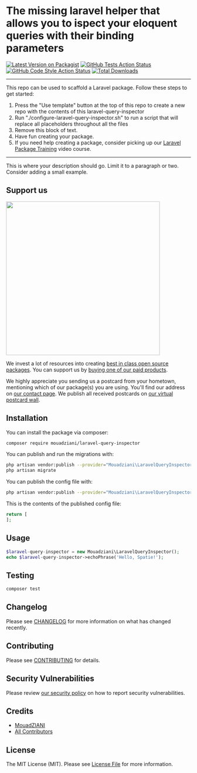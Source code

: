 # The missing laravel helper that allows you to ispect your eloquent queries with their binding parameters

[![Latest Version on Packagist](https://img.shields.io/packagist/v/mouadziani/laravel-query-inspector.svg?style=flat-square)](https://packagist.org/packages/mouadziani/laravel-query-inspector)
[![GitHub Tests Action Status](https://img.shields.io/github/workflow/status/mouadziani/laravel-query-inspector/run-tests?label=tests)](https://github.com/mouadziani/laravel-query-inspector/actions?query=workflow%3Arun-tests+branch%3Amain)
[![GitHub Code Style Action Status](https://img.shields.io/github/workflow/status/mouadziani/laravel-query-inspector/Check%20&%20fix%20styling?label=code%20style)](https://github.com/mouadziani/laravel-query-inspector/actions?query=workflow%3A"Check+%26+fix+styling"+branch%3Amain)
[![Total Downloads](https://img.shields.io/packagist/dt/mouadziani/laravel-query-inspector.svg?style=flat-square)](https://packagist.org/packages/mouadziani/laravel-query-inspector)

---
This repo can be used to scaffold a Laravel package. Follow these steps to get started:

1. Press the "Use template" button at the top of this repo to create a new repo with the contents of this laravel-query-inspector
2. Run "./configure-laravel-query-inspector.sh" to run a script that will replace all placeholders throughout all the files
3. Remove this block of text.
4. Have fun creating your package.
5. If you need help creating a package, consider picking up our <a href="https://laravelpackage.training">Laravel Package Training</a> video course.
---

This is where your description should go. Limit it to a paragraph or two. Consider adding a small example.

## Support us

[<img src="https://github-ads.s3.eu-central-1.amazonaws.com/laravel-query-inspector.jpg?t=1" width="419px" />](https://spatie.be/github-ad-click/laravel-query-inspector)

We invest a lot of resources into creating [best in class open source packages](https://spatie.be/open-source). You can support us by [buying one of our paid products](https://spatie.be/open-source/support-us).

We highly appreciate you sending us a postcard from your hometown, mentioning which of our package(s) you are using. You'll find our address on [our contact page](https://spatie.be/about-us). We publish all received postcards on [our virtual postcard wall](https://spatie.be/open-source/postcards).

## Installation

You can install the package via composer:

```bash
composer require mouadziani/laravel-query-inspector
```

You can publish and run the migrations with:

```bash
php artisan vendor:publish --provider="Mouadziani\LaravelQueryInspector\LaravelQueryInspectorServiceProvider" --tag="laravel-query-inspector-migrations"
php artisan migrate
```

You can publish the config file with:
```bash
php artisan vendor:publish --provider="Mouadziani\LaravelQueryInspector\LaravelQueryInspectorServiceProvider" --tag="laravel-query-inspector-config"
```

This is the contents of the published config file:

```php
return [
];
```

## Usage

```php
$laravel-query-inspector = new Mouadziani\LaravelQueryInspector();
echo $laravel-query-inspector->echoPhrase('Hello, Spatie!');
```

## Testing

```bash
composer test
```

## Changelog

Please see [CHANGELOG](CHANGELOG.md) for more information on what has changed recently.

## Contributing

Please see [CONTRIBUTING](.github/CONTRIBUTING.md) for details.

## Security Vulnerabilities

Please review [our security policy](../../security/policy) on how to report security vulnerabilities.

## Credits

- [MouadZIANI](https://github.com/mouadziani)
- [All Contributors](../../contributors)

## License

The MIT License (MIT). Please see [License File](LICENSE.md) for more information.
